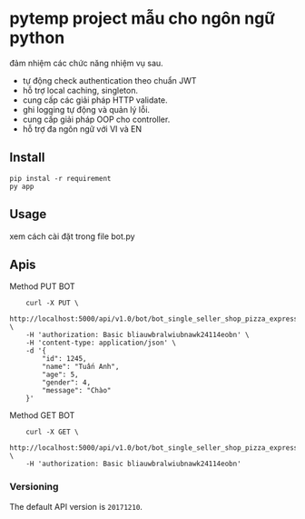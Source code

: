 # pytemp project mẫu cho ngôn ngữ python

đảm nhiệm các chức năng nhiệm vụ sau.

- tự động check authentication theo chuẩn JWT
- hỗ trợ local caching, singleton.
- cung cấp các giải pháp HTTP validate.
- ghi logging tự động và quản lý lỗi.
- cung cấp giải pháp OOP cho controller.
- hỗ trợ đa ngôn ngữ với VI và EN

## Install

    pip instal -r requirement
    py app

## Usage

xem cách cài đặt trong file bot.py

## Apis

Method PUT BOT

```
    curl -X PUT \
    http://localhost:5000/api/v1.0/bot/bot_single_seller_shop_pizza_express \
    -H 'authorization: Basic bliauwbralwiubnawk24114eobn' \
    -H 'content-type: application/json' \
    -d '{
        "id": 1245,
        "name": "Tuấn Anh",
        "age": 5,
        "gender": 4,
        "message": "Chào"
    }'
```

Method GET BOT

```
    curl -X GET \
    http://localhost:5000/api/v1.0/bot/bot_single_seller_shop_pizza_express \
    -H 'authorization: Basic bliauwbralwiubnawk24114eobn'

```

### Versioning

The default API version is `20171210`.